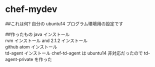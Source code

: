 chef-mydev
==========

##これは何?
自分の ubuntu14 プログラム環境用の設定です

##作ったもの
java インストール  
rvm インストール and 2.1.2 インストール  
github atom インストール  
td-agent インストール chef-td-agent は ubuntu14 非対応だったので td-agent-private を作った
